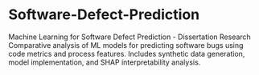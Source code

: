 # Software-Defect-Prediction
Machine Learning for Software Defect Prediction - Dissertation Research Comparative analysis of ML models for predicting software bugs using code metrics and process features. Includes synthetic data generation, model implementation, and SHAP interpretability analysis.
